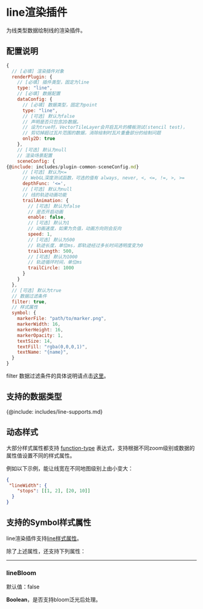 # line渲染插件

为线类型数据绘制线的渲染插件。

## 配置说明
```js
{
  // [必填] 渲染插件对象
  renderPlugin: {
    // [必填] 插件类型，固定为line
    type: "line",
    // [必填] 数据配置
    dataConfig: {
      // [必填] 数据类型，固定为point
      type: "line",
      // [可选] 默认为false
      // 声明是否只包含2D数据。
      // 设为true时，VectorTileLayer会开启瓦片的模板测试(stencil test)，
      // 剪切掉超过瓦片范围的数据，消除绘制时瓦片重叠部分的绘制问题
      only2D: true
    },
    // [可选] 默认为null
    // 渲染场景配置
    sceneConfig: {
{@include: includes/plugin-common-sceneConfig.md}
      // [可选] 默认为<=
      // WebGL深度测试函数，可选的值有 always, never, <, <=, !=, >, >=
      depthFunc: '<=',
      // [可选] 默认为null
      // 线的轨迹动画功能
      trailAnimation: {
        // [可选] 默认为false
        // 是否开启动画
        enable: false,
        // [可选] 默认为1
        // 动画速度，如果为负值，动画方向则会反向
        speed: 1,
        // [可选] 默认为500
        // 轨迹长度，单位ms，即轨迹经过多长时间透明度变为0
        trailLength: 500,
        // [可选] 默认为1000
        // 轨迹循环时间，单位ms
        trailCircle: 1000
      }
    }
  },
  // [可选] 默认为true
  // 数据过滤条件
  filter: true,
  // 样式属性
  symbol: {
    markerFile: "path/to/marker.png",
    markerWidth: 16,
    markerHeight: 16,
    markerOpacity: 1,
    textSize: 14,
    textFill: "rgba(0,0,0,1)",
    textName: "{name}",
  }
}
```

filter 数据过滤条件的具体说明请点击[这里](./filter/feature-filter)。

## 支持的数据类型

{@include: includes/line-supports.md}

## 动态样式

大部分样式属性都支持 [function-type](./filter/function-type) 表达式，支持根据不同zoom级别或数据的属性值设置不同的样式属性。

例如以下示例，能让线宽在不同地图级别上由小变大：

```json
{
 "lineWidth": {
    "stops": [[1, 2], [20, 10]]
  }
}
```

## 支持的Symbol样式属性

line渲染插件支持[line样式属性](symbols#line样式属性)。

除了上述属性，还支持下列属性：

-----------
### lineBloom

默认值：false

**Boolean**，是否支持bloom泛光后处理。